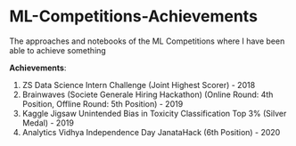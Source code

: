 # ML-Competitions-Achievements
The approaches and notebooks of the ML Competitions where I have been able to achieve something

**Achievements**:

1) ZS Data Science Intern Challenge (Joint Highest Scorer) - 2018
2) Brainwaves (Societe Generale Hiring Hackathon) (Online Round: 4th Position, Offline Round: 5th Position) - 2019
3) Kaggle Jigsaw Unintended Bias in Toxicity Classification Top 3% (Silver Medal) - 2019
4) Analytics Vidhya Independence Day JanataHack (6th Position) - 2020

